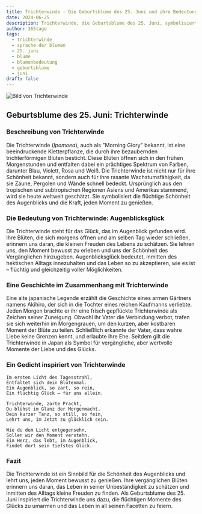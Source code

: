 ```yaml
---
title: Trichterwinde - Die Geburtsblume des 25. Juni und ihre Bedeutung
date: 2024-06-25
description: Trichterwinde, die Geburtsblume des 25. Juni, symbolisiert Augenblicksglück. Erfahre mehr über ihre Geschichte, Bedeutung und Symbolik in der Sprache der Blumen.
author: 365tage
tags:
  - trichterwinde
  - sprache der blumen
  - 25. juni
  - blume
  - blumenbedeutung
  - geburtsblume
  - juni
draft: false
---
```


![Bild von Trichterwinde](https://cdn.pixabay.com/photo/2018/10/13/19/39/morning-glory-3744967_640.jpg#center)


## Geburtsblume des 25. Juni: Trichterwinde

### Beschreibung von Trichterwinde

Die Trichterwinde (_Ipomoea_), auch als "Morning Glory" bekannt, ist eine beeindruckende Kletterpflanze, die durch ihre bezaubernden trichterförmigen Blüten besticht. Diese Blüten öffnen sich in den frühen Morgenstunden und entfalten dabei ein prächtiges Spektrum von Farben, darunter Blau, Violett, Rosa und Weiß. Die Trichterwinde ist nicht nur für ihre Schönheit bekannt, sondern auch für ihre rasante Wachstumsfähigkeit, da sie Zäune, Pergolen und Wände schnell bedeckt. Ursprünglich aus den tropischen und subtropischen Regionen Asiens und Amerikas stammend, wird sie heute weltweit geschätzt. Sie symbolisiert die flüchtige Schönheit des Augenblicks und die Kraft, jeden Moment zu genießen.

### Die Bedeutung von Trichterwinde: Augenblicksglück

Die Trichterwinde steht für das Glück, das im Augenblick gefunden wird. Ihre Blüten, die sich morgens öffnen und am selben Tag wieder schließen, erinnern uns daran, die kleinen Freuden des Lebens zu schätzen. Sie lehren uns, den Moment bewusst zu erleben und uns der Schönheit des Vergänglichen hinzugeben. Augenblicksglück bedeutet, inmitten des hektischen Alltags innezuhalten und das Leben so zu akzeptieren, wie es ist – flüchtig und gleichzeitig voller Möglichkeiten.

### Eine Geschichte im Zusammenhang mit Trichterwinde

Eine alte japanische Legende erzählt die Geschichte eines armen Gärtners namens Akihiro, der sich in die Tochter eines reichen Kaufmanns verliebte. Jeden Morgen brachte er ihr eine frisch gepflückte Trichterwinde als Zeichen seiner Zuneigung. Obwohl ihr Vater die Verbindung verbot, trafen sie sich weiterhin im Morgengrauen, um den kurzen, aber kostbaren Moment der Blüte zu teilen. Schließlich erkannte der Vater, dass wahre Liebe keine Grenzen kennt, und erlaubte ihre Ehe. Seitdem gilt die Trichterwinde in Japan als Symbol für vergängliche, aber wertvolle Momente der Liebe und des Glücks.

### Ein Gedicht inspiriert von Trichterwinde

```
Im ersten Licht des Tagesstrahl,  
Entfaltet sich dein Blütenmal.  
Ein Augenblick, so zart, so rein,  
Ein flüchtig Glück – für uns allein.  

Trichterwinde, zarte Pracht,  
Du blühst im Glanz der Morgenmacht.  
Dein kurzer Tanz, so still, so fein,  
Lehrt uns, im Jetzt zu glücklich sein.  

Wie du dem Licht entgegensehn,  
Sollen wir den Moment verstehn.  
Ein Herz, das lebt, im Augenblick,  
Findet dort sein tiefstes Glück.  
```

### Fazit

Die Trichterwinde ist ein Sinnbild für die Schönheit des Augenblicks und lehrt uns, jeden Moment bewusst zu genießen. Ihre vergänglichen Blüten erinnern uns daran, das Leben in seiner Unbeständigkeit zu schätzen und inmitten des Alltags kleine Freuden zu finden. Als Geburtsblume des 25. Juni inspiriert die Trichterwinde uns dazu, die flüchtigen Momente des Glücks zu umarmen und das Leben in all seinen Facetten zu feiern.